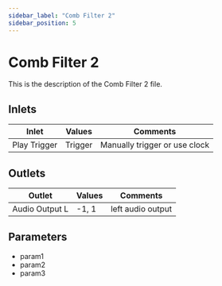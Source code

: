 ```yaml
---
sidebar_label: "Comb Filter 2"
sidebar_position: 5
---
```


# Comb Filter 2

This is the description of the Comb Filter 2 file.

## Inlets

| Inlet | Values | Comments |  
| --- | --- | --- |
| Play Trigger | Trigger | Manually trigger or use clock |

## Outlets

| Outlet | Values | Comments |  
| --- | --- | --- |
| Audio Output L | -1, 1 | left audio output |

## Parameters

- param1
- param2
- param3
